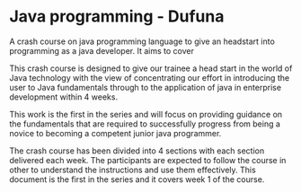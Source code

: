 # Java programming - Dufuna

A crash course on java programming language to give an headstart into programming as a java developer. It aims to cover

This crash course is designed to give our trainee a head start in the world of Java technology with the view of concentrating our effort in introducing the user to Java fundamentals through to the application of java in enterprise development within 4 weeks.

This work is the first in the series and will focus on providing guidance on the fundamentals that are required to successfully progress from being a novice to becoming a competent junior java programmer.

The crash course has been divided into 4 sections with each section delivered each week. The participants are expected to follow the course in other to understand the instructions and use them effectively. This document is the first in the series and it covers week 1 of the course.
